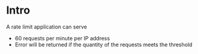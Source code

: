 # Intro

A rate limit application can serve
- 60 requests per minute per IP address
- Error will be returned if the quantity of the requests meets the threshold
